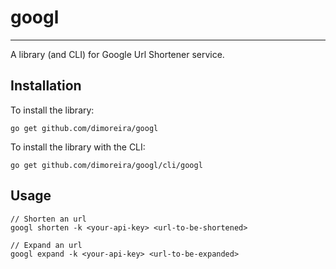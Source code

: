 # googl 
***

A library (and CLI) for Google Url Shortener service.

## Installation

To install the library:

```
go get github.com/dimoreira/googl
```

To install the library with the CLI:

```
go get github.com/dimoreira/googl/cli/googl
```

## Usage

```
// Shorten an url
googl shorten -k <your-api-key> <url-to-be-shortened>

// Expand an url
googl expand -k <your-api-key> <url-to-be-expanded>
```
